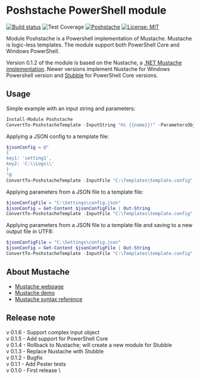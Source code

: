 # Poshstache PowerShell module

[![Build status](https://ci.appveyor.com/api/projects/status/gbqt5h9mat4124vr?svg=true)](https://ci.appveyor.com/project/baldator/poshstache)
![Test Coverage](https://img.shields.io/badge/coverage-74%25-orange.svg?maxAge=60)
[![Poshstache](https://img.shields.io/powershellgallery/v/Poshstache.svg?style=flat-square&label=Poshstache)](https://www.powershellgallery.com/packages/Poshstache/)
[![License: MIT](https://img.shields.io/badge/License-MIT-yellow.svg)](https://opensource.org/licenses/MIT)

Module Poshstache is a Powershell implementation of Mustache.
Mustache is logic-less templates.
The module support both PowerShell Core and Windows PowerShell.

Version 0.1.2 of the module is based on the Nustache, a [.NET Mustache implementation](https://github.com/jdiamond/Nustache).
Newer versions implement Nustache for Windows Powershell version and [Stubble](https://github.com/StubbleOrg/Stubble) for PowerShell Core versions.

## Usage

Simple example with an input string and parameters:

```Powershell
Install-Module Poshstache
ConvertTo-PoshstacheTemplate -InputString "Hi {{name}}!" -ParametersObject "{name:'bob'}"
```

Applying a JSON config to a template file:

```Powershell
$jsonConfig = @"
{
key1: 'setting1',
key2: 'C:\\Logs\\'
}
"@
ConvertTo-PoshstacheTemplate -InputFile "C:\Templates\template.config" -ParametersObject $jsonConfig
```

Applying parameters from a JSON file to a template file:

```Powershell
$jsonConfigFile = "C:\Settings\config.json"
$jsonConfig = Get-Content $jsonConfigFile | Out-String
ConvertTo-PoshstacheTemplate -InputFile "C:\Templates\template.config" -ParametersObject $jsonConfig
```

Applying parameters from a JSON file to a template file and saving to a new output file in UTF8:

```Powershell
$jsonConfigFile = "C:\Settings\config.json"
$jsonConfig = Get-Content $jsonConfigFile | Out-String
ConvertTo-PoshstacheTemplate -InputFile "C:\Templates\template.config" -ParametersObject $jsonConfig | Out-File "C:\WebSite\Web.config" -Force -Encoding "UTF8"
```

## About Mustache

* [Mustache webpage](https://mustache.github.io/)
* [Mustache demo](https://mustache.github.io/#demo)
* [Mustache syntax reference](https://mustache.github.io/mustache.5.html)

## Release note
v 0.1.6 - Support complex input object \
v 0.1.5 - Add support for PowerShell Core \
v 0.1.4 - Rollback to Nustache; will create a new module for Stubble \
v 0.1.3 - Replace Nustache with Stubble \
v 0.1.2 - Bugfix \
v 0.1.1 - Add Pester tests \
v 0.1.0 - First release \
